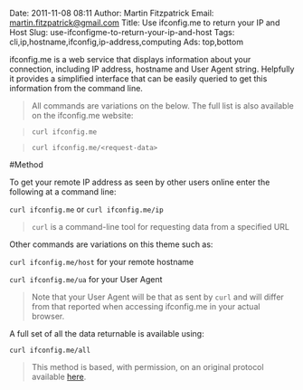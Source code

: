 Date: 2011-11-08 08:11
Author: Martin Fitzpatrick
Email: martin.fitzpatrick@gmail.com
Title: Use ifconfig.me to return your IP and Host
Slug: use-ifconfigme-to-return-your-ip-and-host
Tags: cli,ip,hostname,ifconfig,ip-address,computing
Ads: top,bottom

ifconfig.me is a web service that displays information about your connection, including IP address, hostname and User Agent string. Helpfully it provides a simplified interface that can be easily queried to get this information from the command line.

<!-- PELICAN_END_SUMMARY -->


>All commands are variations on the below. The full list is also available on the ifconfig.me website:

>

>`curl ifconfig.me`

>`curl ifconfig.me/<request-data>`




#Method

To get your remote IP address as seen by other users online enter the following at a command line:



`curl ifconfig.me` or `curl ifconfig.me/ip`


>`curl` is a command-line tool for requesting data from a specified URL


Other commands are variations on this theme such as:



`curl ifconfig.me/host` for your remote hostname



`curl ifconfig.me/ua` for your User Agent


>Note that your User Agent will be that as sent by `curl` and will differ from that reported when accessing ifconfig.me in your actual browser.

>

>


A full set of all the data returnable is available using:



`curl ifconfig.me/all`







>This method is based, with permission, on an original protocol available [here](http://ifconfig.me/).

